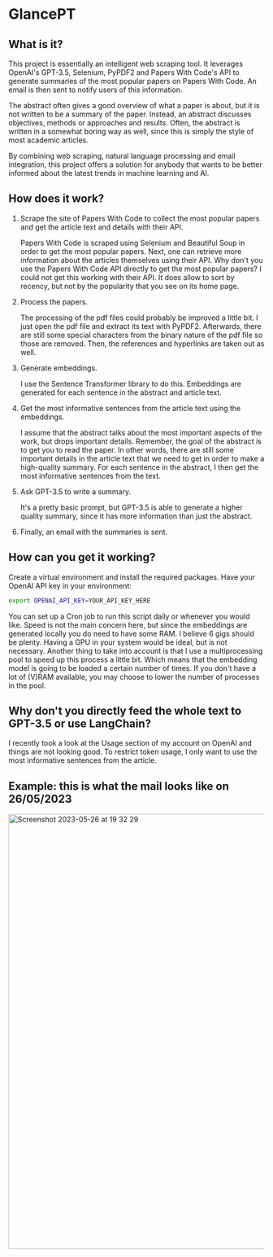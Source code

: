 # GlancePT

## What is it?

This project is essentially an intelligent web scraping tool. It leverages
OpenAI's GPT-3.5, Selenium, PyPDF2 and Papers With Code's API to generate
summaries of the most popular papers on Papers With Code. An email is then sent
to notify users of this information.

The abstract often gives a good overview of what a paper is about, but it is
not written to be a summary of the paper. Instead, an abstract discusses
objectives, methods or approaches and results. Often, the abstract is written
in a somewhat boring way as well, since this is simply the style of most
academic articles.

By combining web scraping, natural language processing and email integration,
this project offers a solution for anybody that wants to be better informed
about the latest trends in machine learning and AI. 

## How does it work?

1. Scrape the site of Papers With Code to collect the most popular papers and
get the article text and details with their API.

    Papers With Code is scraped using Selenium and Beautiful Soup in order to
    get the most popular papers. Next, one can retrieve more information about
    the articles themselves using their API.
    Why don't you use the Papers With Code API directly to get the most popular
    papers? I could not get this working with their API. It does allow to sort
    by recency, but not by the popularity that you see on its home page.
   
2. Process the papers. 

    The processing of the pdf files could probably be improved a little bit. I
    just open the pdf file and extract its text with PyPDF2. Afterwards, there
    are still some special characters from the binary nature of the pdf file so
    those are removed. Then, the references and hyperlinks are taken out as
    well.

3. Generate embeddings.

    I use the Sentence Transformer library to do this. Embeddings are generated
    for each sentence in the abstract and article text.

3. Get the most informative sentences from the article text using the embeddings.

    I assume that the abstract talks about the most important aspects of the
    work, but drops important details. Remember, the goal of the abstract is to
    get you to read the paper. In other words, there are still some important
    details in the article text that we need to get in order to make a
    high-quality summary. For each sentence in the abstract, I then get the most
    informative sentences from the text.

4. Ask GPT-3.5 to write a summary.

    It's a pretty basic prompt, but GPT-3.5 is able to generate a higher
    quality summary, since it has more information than just the abstract.

5. Finally, an email with the summaries is sent.


## How can you get it working?

Create a virtual environment and install the required packages.
Have your OpenAI API key in your environment:

```bash
export OPENAI_API_KEY=YOUR_API_KEY_HERE
```

You can set up a Cron job to run this script daily or whenever you would like.
Speed is not the main concern here, but since the embeddings are generated
locally you do need to have some RAM. I believe 6 gigs should be plenty. Having
a GPU in your system would be ideal, but is not necessary. Another thing to
take into account is that I use a multiprocessing pool to speed up this
process a little bit. Which means that the embedding model is going to be
loaded a certain number of times. If you don't have a lot of (V)RAM available,
you may choose to lower the number of processes in the pool.

## Why don't you directly feed the whole text to GPT-3.5 or use LangChain?

I recently took a look at the Usage section of my account on OpenAI and things
are not looking good. To restrict token usage, I only want to use the most
informative sentences from the article.

## Example: this is what the mail looks like on 26/05/2023

<img width="855" alt="Screenshot 2023-05-26 at 19 32 29" src="https://github.com/vandenbroecksebastiaan/GlancePT/assets/101555259/87ffabfe-0c8c-45ca-a0d6-d7a914261444">

